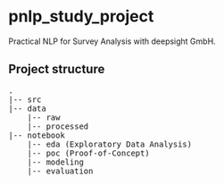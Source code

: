 # pnlp_study_project
Practical NLP for Survey Analysis with deepsight GmbH.

## Project structure

<pre>
.
|-- src
|-- data
    |-- raw
    |-- processed
|-- notebook
    |-- eda (Exploratory Data Analysis)
    |-- poc (Proof-of-Concept)
    |-- modeling
    |-- evaluation
</pre>
